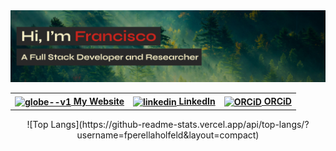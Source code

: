 <header> 
    <img src='https://github.com/fperellaholfeld/fperellaholfeld/blob/main/assets/banner.png' alt='Hi, I'm Francisco. A Full Stack Developer and Researcher')
</header>

<section>
  <table align="center">
  <tr>
    <th>
      <a href="https://www.fperellaholfeld.dev/">
      <img align="center" width="28" height="28" src="https://img.icons8.com/ios/50/e8e8e8/domain--v1.png" alt="globe--v1"/>
        My Website
      </a>   
    </th> 
    <th>
  <a href="https://www.linkedin.com/in/francisco-perella-holfeld/">
   <img align="center" width="28" height="28" src="https://img.icons8.com/fluency/48/linkedin.png" alt="linkedin"/>    
    LinkedIn
  </a>
    </th> 
        <th>
    
  <a href="https://orcid.org/0009-0006-5117-7983"/>
    <img align="center" width="28" height="28" src="https://cdn.simpleicons.org/orcid" alt="ORCiD"/>
    ORCiD
  </a> 
    </th>
  </tr>
  
</table>
</section>
<section>
    ![Top Langs](https://github-readme-stats.vercel.app/api/top-langs/?username=fperellaholfeld&layout=compact)
</section>
